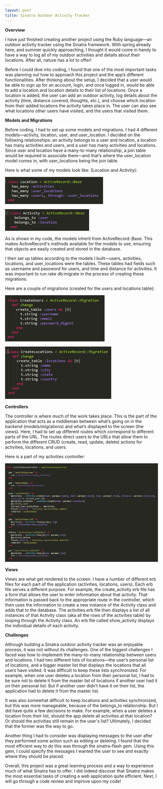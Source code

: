 ```yaml
---
layout: post
title: Sinatra Outdoor Activity Tracker
---
```

**Overview**

I have just finished creating another project using the Ruby language—an outdoor activity tracker using the Sinatra framework. 
With spring already here, and summer quickly approaching, I thought it would come in handy to have a way to log all of my outdoor 
activities and details about their locations. After all, nature has a lot to offer! 

Before I could dive into coding, I found that one of the most important tasks was planning out how to approach this project and the app’s 
different functionalities. After thinking about the setup, I decided that a user would be able to sign up for an account, login, and 
once logged in, would be able to add a location and location details to their list of locations. Once a location is added, the user can 
add an outdoor activity, log details about the activity (time, distance covered, thoughts, etc.), and choose which location from their 
added locations the activity takes place in. The user can also see what locations other users have visited, and the users that visited 
them.

**Models and Migrations**

Before coding, I had to set up some models and migrations. I had 4 different models—activity, location, user, and user_location. I decided on the following relationships: an activity belongs to a user and location, a location has many activities and users, and a user has many activities and locations. Since user and location have a many-to-many relationship, a join table would be required to associate them—and that’s where the user_location model comes in, with user_locations being the join table.

Here is what some of my models look like:  (Location and Activity):

![location model screenshot](/img/location.jpg)

![activity model screenshot](/img/activity.jpg)

As is shown in my code, the models inherit from ActiveRecord::Base. This makes ActiveRecord's methods available for the models to use, ensuring that objects are easily created and stored in the database.

I then set up tables according to the models I built—users, activities, locations, and user_locations were the tables. These tables had fields such as username and password for users, and time and distance for activities. It was important to run rake db:migrate in the process of creating these migrations.

Here are a couple of migrations (created for the users and locations table):

![users migration](/img/users_migration.jpg)

![locations migration](/img/locations_migration.jpg)

**Controllers**

The controller is where much of the work takes place. This is the part of the application that acts as a middleman between what’s going on in the backend (models/migrations) and what’s displayed to the screen (the views). Here, I had to set up different routes which correspond to different parts of the URL. The routes direct users to the URLs that allow them to perform the different CRUD (create, read, update, delete) actions for activities, locations, and users.

Here is a part of my activities controller:

![activities controller](/img/activities_controller.jpg)

**Views**

Views are what get rendered to the screen. I have a number of different erb files for each part of the application (activities, locations, users). Each erb file serves a different purpose. For example, the create_activity erb file has a form that allows the user to enter information about that activity. That information is passed back to the appropriate route in the controller, which then uses the information to create a new instance of the Activity class and adds that to the database. The activities.erb file then displays a list of all instances of that Activity class (aka all the rows of the activities table) by looping through the Activity class. An erb file called show_activity displays the individual details of each activity.

**Challenges**

Although building a Sinatra outdoor activity tracker was an enjoyable process, it was not without its challenges. One of the biggest challenges I faced was how to implement the many-to-many relationship between users and locations. I had two different lists of locations—the user’s personal list of locations, and a bigger master list that displays the locations that all users have visited. It was difficult to keep these lists synchronized. For example, when one user deletes a location from their personal list, I had to be sure not to delete it from the master list of locations if another user had it on their personal list. But if another user didn’t have it on their list, the application had to delete it from the master list.

It was also somewhat difficult to keep locations and activities synchronized, but this was more manageable, because of the belongs_to relationship. But I did have quite a few decisions to make. For example, when a user deletes a location from their list, should the app delete all activities at that location? Or should the activities still remain in the user's list? Ultimately, I decided that the former was the way to go. 

Another thing I had to consider was displaying messages to the user after they performed some action such as editing or deleting. I found that the most efficient way to do this was through the sinatra-flash gem. Using this gem, I could specify the messages I wanted the user to see and exactly where they should be placed.
 
Overall, this project was a great learning process and a way to experience much of what Sinatra has to offer. I did indeed discover that Sinatra makes the most essential tasks of creating a web application quite efficient. Next, I will go through a code review and improve upon my code!


